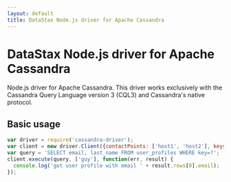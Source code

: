 ```yaml
---
layout: default
title: DataStax Node.js driver for Apache Cassandra
---
```


# DataStax Node.js driver for Apache Cassandra

Node.js driver for Apache Cassandra. This driver works exclusively with the Cassandra Query Language version 3 (CQL3) and Cassandra's native protocol.

## Basic usage

```javascript
var driver = require('cassandra-driver');
var client = new driver.Client({contactPoints: ['host1', 'host2'], keyspace: 'ks1'});
var query = 'SELECT email, last_name FROM user_profiles WHERE key=?';
client.execute(query, ['guy'], function(err, result) {
  console.log('got user profile with email ' + result.rows[0].email);
});
```